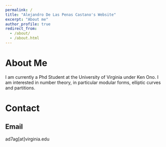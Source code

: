 ```yaml
---
permalink: /
title: "Alejandro De Las Penas Castano's Website"
excerpt: "About me"
author_profile: true
redirect_from: 
  - /about/
  - /about.html
---
```


About Me
======
I am currently a Phd Student at the University of Virginia under Ken Ono. I am interested in number theory, in particular modular forms, elliptic curves and partitions.

Contact
======
Email
------
ad7ag[at]virginia.edu
